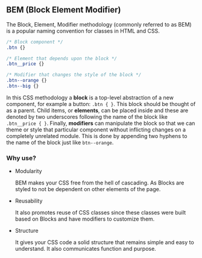 ## BEM (Block Element Modifier)
The Block, Element, Modifier methodology (commonly referred to as BEM) is a popular naming convention for classes in HTML and CSS.

```css
/* Block component */
.btn {}

/* Element that depends upon the block */
.btn__price {}

/* Modifier that changes the style of the block */
.btn--orange {}
.btn--big {}
```

In this CSS methodology a __block__ is a top-level abstraction of a new component, for example a button: `.btn { }`. This block should be thought of as a parent. Child items, or __elements__, can be placed inside and these are denoted by two underscores following the name of the block like `.btn__price { }`. Finally, __modifiers__ can manipulate the block so that we can theme or style that particular component without inflicting changes on a completely unrelated module. This is done by appending two hyphens to the name of the block just like `btn--orange`.

### Why use?
* Modularity

    BEM makes your CSS free from the hell of cascading. As Blocks are styled to not be dependent on other elements of the page.

* Reusability

    It also promotes reuse of CSS classes since these classes were built based on Blocks and have modifiers to customize them.

* Structure

    It gives your CSS code a solid structure that remains simple and easy to understand. It also communicates function and purpose.
